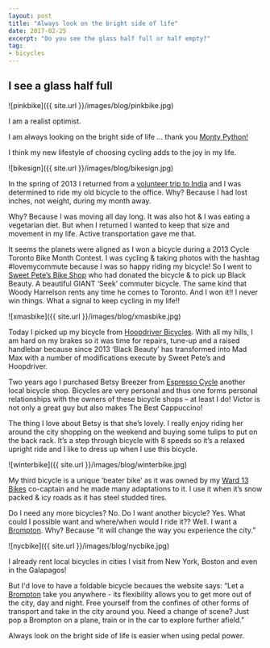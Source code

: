 ```yaml
---
layout: post
title: "Always look on the bright side of life"
date: 2017-02-25    
excerpt: "Do you see the glass half full or half empty?"
tag:
- bicycles
---
```


## I see a glass half full

![pinkbike]({{ site.url }}/images/blog/pinkbike.jpg)

I am a realist optimist.

I am always looking on the bright side of life … thank you [Monty Python!](https://youtu.be/jHPOzQzk9Qo)

I think my new lifestyle of choosing cycling adds to the joy in my life.

![bikesign]({{ site.url }}/images/blog/bikesign.jpg)

In the spring of 2013 I returned from a [volunteer trip to India](http://www.travelpod.com/travel-blog/jsquaredink/1/tpod.html) and I was determined to ride my old bicycle to the office. Why? Because I had lost inches, not weight, during my month away.

Why? Because I was moving all day long. It was also hot & I was eating a vegetarian diet. But when I returned I wanted to keep that size and movement in my life. Active transportation gave me that.

It seems the planets were aligned as I won a bicycle during a 2013 Cycle Toronto Bike Month Contest.  I was cycling & taking photos with the hashtag #lovemycommute because I was so happy riding my bicycle! So I went to [Sweet Pete’s Bike Shop](http://www.sweetpetes.com/) who had donated the bicycle & to pick up Black Beauty. A beautiful GIANT ‘Seek’ commuter bicycle. The same kind that Woody Harrelson rents any time he comes to Toronto. And  I won it!! I never win things. What a signal to keep cycling in my life!!

![xmasbike]({{ site.url }}/images/blog/xmasbike.jpg)

Today I picked up my bicycle from [Hoopdriver Bicycles](http://www.hoopdriver.ca/). With all my hills, I am hard on my brakes so it was time for repairs, tune-up and a raised handlebar because since 2013 ‘Black Beauty’ has transformed into Mad Max with a number of modifications execute by Sweet Pete’s and Hoopdriver.

Two years ago I purchased Betsy Breezer from [Espresso Cycle](http://espressocycles.ca/) another local bicycle shop. Bicycles are very personal and thus one forms personal relationships with the owners of these bicycle shops – at least I do!  Victor is not only a great guy but also makes The Best Cappuccino!

The thing I love about Betsy is that she’s lovely. I really enjoy riding her around the city shopping on the weekend and buying some tulips to put on the back rack. It’s a step through bicycle with 8 speeds so it’s a relaxed upright ride and I like to dress up when I use this bicycle.

![winterbike]({{ site.url }}/images/blog/winterbike.jpg)

My third bicycle is a unique ‘beater bike’ as it was owned by my [Ward 13 Bikes](https://www.cycleto.ca/ward/13) co-captain and he made many adaptations to it. I use it when it’s snow packed & icy roads as it has steel studded tires.

Do I need any more bicycles?
No.
Do I want another bicycle?
Yes.
What could I possible want and where/when would I ride it??
Well.
I want a [Brompton](http://www.brompton.com/).
Why?
Because “it will change the way you experience the city.”

![nycbike]({{ site.url }}/images/blog/nycbike.jpg)

I already rent local bicycles in cities I visit from New York, Boston and even in the Galapagos!

But I'd love to have a foldable bicycle becaues the website says: “Let a [Brompton](http://www.brompton.com/) take you anywhere - its flexibility allows you to get more out of the city, day and night. Free yourself from the confines of other forms of transport and take in the city around you. Need a change of scene? Just pop a Brompton on a plane, train or in the car to explore further afield.”

Always look on the bright side of life is easier when using pedal power.
